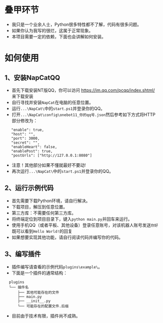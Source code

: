 # 叠甲环节

 - 我只是一个业余人士，Python很多特性都不了解，代码有很多问题。
 - 如果你认为我写的很烂，这属于正常现象。
 - 本项目需要一定的依赖，下面也会讲解如何安装。

# 如何使用

## 1、安装NapCatQQ

 - 首先下载安装NT版QQ，你可以访问 https://im.qq.com/pcqq/index.shtml/ 来下载安装
 - 自行寻找并安装`NapCat`在电脑的任意位置。
 - 运行`...\NapCat\`中的`start.ps1`并登录你的QQ。
 - 打开`...\NapCat\config\onebot11_你的qq号.json`然后参考如下方式将HTTP部分修改为：
 ```
    "enable": true,
    "host": "",
    "port": 3000,
    "secret": "",
    "enableHeart": false,
    "enablePost": true,
    "postUrls": ["http://127.0.0.1:8080"]
  ```
  - 注意！其他部分如果不懂就最好不要动!
  - 再次运行`...\NapCat\`中的`start.ps1`并登录你的QQ。

## 2、运行示例代码
  - 首先需要下载Python环境，请自行解决。
  - 下载项目，解压到任意位置。
  - 第三方库：不需要任何第三方库。
  - 将终端定位到项目目录下，键入`python main.py`并回车来运行。
  - 使用手机QQ（或者平板、其他设备）登录任意账号，对该机器人账号发送`你好`既可以看到`Hello World!`的回复
  - 如果想要实现其他功能，请自行阅读代码并编写你的代码。

## 3、编写插件
  - 插件编写请查看的示例代码`plugins\example\`。
  - 下面是一个插件的通常结构：
  ```
    plugins
    └── 插件名
        ├── 其他可能存在的文件
        ├── main.py
        ├── __init__.py
        └── 可能存在的配置文件.后缀
  ```
  - 目前由于技术有限，插件尚不成熟。
